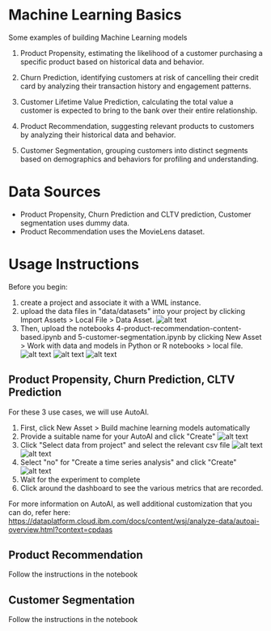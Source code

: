 # Machine Learning Basics

Some examples of building Machine Learning models

1. Product Propensity, estimating the likelihood of a customer purchasing a specific product based on historical data and behavior.

2. Churn Prediction, identifying customers at risk of cancelling their credit card by analyzing their transaction history and engagement patterns.

3. Customer Lifetime Value Prediction, calculating the total value a customer is expected to bring to the bank over their entire relationship.

4. Product Recommendation, suggesting relevant products to customers by analyzing their historical data and behavior.

5. Customer Segmentation, grouping customers into distinct segments based on demographics and behaviors for profiling and understanding.

# Data Sources

- Product Propensity, Churn Prediction and CLTV prediction, Customer segmentation uses dummy data.
- Product Recommendation uses the MovieLens dataset.

# Usage Instructions

Before you begin:
1. create a project and associate it with a WML instance.
2. upload the data files in "data/datasets" into your project by clicking Import Assets > Local File > Data Asset.
![alt text](image-2.png "Title")
3. Then, upload the notebooks 4-product-recommendation-content-based.ipynb and 5-customer-segmentation.ipynb by clicking New Asset > Work with data and models in Python or R notebooks > local file.
![alt text](image-3.png "Title")
![alt text](image-4.png "Title")
![alt text](image-5.png "Title")

## Product Propensity, Churn Prediction, CLTV Prediction

For these 3 use cases, we will use AutoAI.
1. First, click New Asset > Build machine learning models automatically
2. Provide a suitable name for your AutoAI and click "Create"
![alt text](image-6.png "Title")
3. Click "Select data from project" and select the relevant csv file
![alt text](image-8.png "Title")
![alt text](image-9.png "Title")
4. Select "no" for "Create a time series analysis" and click "Create"
![alt text](image-10.png "Title")
5. Wait for the experiment to complete
6. Click around the dashboard to see the various metrics that are recorded. 

For more information on AutoAI, as well additional customization that you can do, refer here: https://dataplatform.cloud.ibm.com/docs/content/wsj/analyze-data/autoai-overview.html?context=cpdaas

## Product Recommendation
Follow the instructions in the notebook

## Customer Segmentation
Follow the instructions in the notebook
